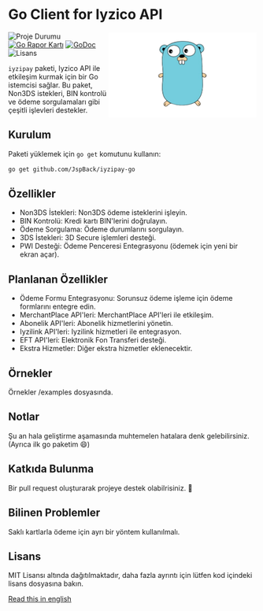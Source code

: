 # Go Client for Iyzico API

<img align="right" width="300" src="gopher.png" alt="gopher">

![Proje Durumu](https://img.shields.io/badge/version-1.0.0-green.svg)
[![Go Rapor Kartı](https://goreportcard.com/badge/github.com/JspBack/iyzipay-go)](https://goreportcard.com/report/github.com/JspBack/iyzipay-go)
[![GoDoc](https://godoc.org/github.com/JspBack/iyzipay-go?status.svg)](https://pkg.go.dev/github.com/JspBack/iyzipay-go)
![Lisans](https://img.shields.io/badge/license-MIT-blue.svg)

`iyzipay` paketi, Iyzico API ile etkileşim kurmak için bir Go istemcisi sağlar. Bu paket, Non3DS istekleri, BIN kontrolü ve ödeme sorgulamaları gibi çeşitli işlevleri destekler.

## Kurulum

Paketi yüklemek için `go get` komutunu kullanın:

```bash
go get github.com/JspBack/iyzipay-go
```

## Özellikler

- Non3DS İstekleri: Non3DS ödeme isteklerini işleyin.
- BIN Kontrolü: Kredi kartı BIN'lerini doğrulayın.
- Ödeme Sorgulama: Ödeme durumlarını sorgulayın.
- 3DS İstekleri: 3D Secure işlemleri desteği.
- PWI Desteği: Ödeme Penceresi Entegrasyonu (ödemek için yeni bir ekran açar).

## Planlanan Özellikler

- Ödeme Formu Entegrasyonu: Sorunsuz ödeme işleme için ödeme formlarını entegre edin.
- MerchantPlace API'leri: MerchantPlace API'leri ile etkileşim.
- Abonelik API'leri: Abonelik hizmetlerini yönetin.
- Iyzilink API'leri: Iyzilink hizmetleri ile entegrasyon.
- EFT API'leri: Elektronik Fon Transferi desteği.
- Ekstra Hizmetler: Diğer ekstra hizmetler eklenecektir.

## Örnekler

Örnekler /examples dosyasında.

## Notlar

Şu an hala geliştirme aşamasında muhtemelen hatalara denk gelebilirsiniz.(Ayrıca ilk go paketim 😄)

## Katkıda Bulunma

Bir pull request oluşturarak projeye destek olabilrisiniz. 🙂

## Bilinen Problemler

Saklı kartlarla ödeme için ayrı bir yöntem kullanılmalı.

## Lisans

MIT Lisansı altında dağıtılmaktadır, daha fazla ayrıntı için lütfen kod içindeki lisans dosyasına bakın.

[Read this in english](en.README.md)
